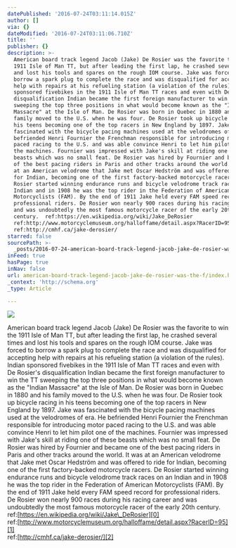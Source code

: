 ```yaml
---
datePublished: '2016-07-24T03:11:14.015Z'
author: []
via: {}
dateModified: '2016-07-24T03:11:06.710Z'
title: ''
publisher: {}
description: >-
  American board track legend Jacob (Jake) De Rosier was the favorite to win the
  1911 Isle of Man TT, but after leading the first lap, he crashed several times
  and lost his tools and spares on the rough IOM course. Jake was forced to
  borrow a spark plug to complete the race and was disqualified for accepting
  help with repairs at his refueling station (a violation of the rules). Indian
  sponsored fivebikes in the 1911 Isle of Man TT races and even with De Rosier's
  disqualification Indian became the first foreign manufacturer to win the TT
  sweeping the top three positions in what would become known as the "Indian
  Massacre" at the Isle of Man. De Rosier was born in Quebec in 1880 and his
  family moved to the U.S. when he was four. De Rosier took up bicycle racing in
  his teens becoming one of the top racers in New England by 1897. Jake was
  fascinated with the bicycle pacing machines used at the velodromes of era. He
  befriended Henri Fournier the Frenchman responsible for introducing motor
  paced racing to the U.S. and was able convince Henri to let him pilot one of
  the machines. Fournier was impressed with Jake's skill at riding one of these
  beasts which was no small feat. De Rosier was hired by Fournier and became one
  of the best pacing riders in Paris and other tracks around the world. It was
  at an American velodrome that Jake met Oscar Hedström and was offered to ride
  for Indian, becoming one of the first factory-backed motorcycle racers. De
  Rosier started winning endurance runs and bicycle velodrome track races on an
  Indian and in 1908 he was the top rider in the Federation of American
  Motorcyclists (FAM). By the end of 1911 Jake held every FAM speed record for
  professional riders. De Rosier won nearly 900 races during his racing career
  and was undoubtedly the most famous motorcycle racer of the early 20th
  century.  ref:https://en.wikipedia.org/wiki/Jake_DeRosier
  ref:http://www.motorcyclemuseum.org/halloffame/detail.aspx?RacerID=95
  ref:http://cmhf.ca/jake-derosier/
starred: false
sourcePath: >-
  _posts/2016-07-24-american-board-track-legend-jacob-jake-de-rosier-was-the-f.md
inFeed: true
hasPage: true
inNav: false
url: american-board-track-legend-jacob-jake-de-rosier-was-the-f/index.html
_context: 'http://schema.org'
_type: Article

---
```

![](https://the-grid-user-content.s3-us-west-2.amazonaws.com/f544e2ec-a3e0-4617-b670-d60fd5b6485c.jpg)

American board track legend Jacob (Jake) De Rosier was the favorite to win the 1911 Isle of Man TT, but after leading the first lap, he crashed several times and lost his tools and spares on the rough IOM course. Jake was forced to borrow a spark plug to complete the race and was disqualified for accepting help with repairs at his refueling station (a violation of the rules). Indian sponsored fivebikes in the 1911 Isle of Man TT races and even with De Rosier's disqualification Indian became the first foreign manufacturer to win the TT sweeping the top three positions in what would become known as the "Indian Massacre" at the Isle of Man. De Rosier was born in Quebec in 1880 and his family moved to the U.S. when he was four. De Rosier took up bicycle racing in his teens becoming one of the top racers in New England by 1897\. Jake was fascinated with the bicycle pacing machines used at the velodromes of era. He befriended Henri Fournier the Frenchman responsible for introducing motor paced racing to the U.S. and was able convince Henri to let him pilot one of the machines. Fournier was impressed with Jake's skill at riding one of these beasts which was no small feat. De Rosier was hired by Fournier and became one of the best pacing riders in Paris and other tracks around the world. It was at an American velodrome that Jake met Oscar Hedström and was offered to ride for Indian, becoming one of the first factory-backed motorcycle racers. De Rosier started winning endurance runs and bicycle velodrome track races on an Indian and in 1908 he was the top rider in the Federation of American Motorcyclists (FAM). By the end of 1911 Jake held every FAM speed record for professional riders. De Rosier won nearly 900 races during his racing career and was undoubtedly the most famous motorcycle racer of the early 20th century.  
ref:[https://en.wikipedia.org/wiki/Jake\_DeRosier][0]  
ref:[http://www.motorcyclemuseum.org/halloffame/detail.aspx?RacerID=95][1]  
ref:[http://cmhf.ca/jake-derosier/][2]

[0]: https://en.wikipedia.org/wiki/Jake_DeRosier
[1]: http://www.motorcyclemuseum.org/halloffame/detail.aspx?RacerID=95
[2]: http://cmhf.ca/jake-derosier/